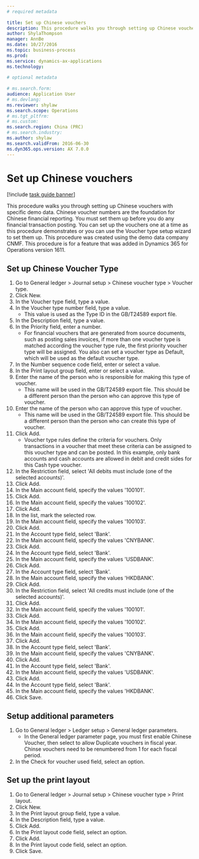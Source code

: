 ```yaml
--- 
# required metadata 
 
title: Set up Chinese vouchers
description: This procedure walks you through setting up Chinese vouchers with specific demo data. 
author: ShylaThompson
manager: AnnBe 
ms.date: 10/27/2016
ms.topic: business-process 
ms.prod:  
ms.service: dynamics-ax-applications 
ms.technology:  
 
# optional metadata 
 
# ms.search.form:   
audience: Application User 
# ms.devlang:  
ms.reviewer: shylaw
ms.search.scope: Operations 
# ms.tgt_pltfrm:  
# ms.custom:  
ms.search.region: China (PRC)
# ms.search.industry: 
ms.author: shylaw
ms.search.validFrom: 2016-06-30 
ms.dyn365.ops.version: AX 7.0.0 
---
```

# Set up Chinese vouchers

[!include [task guide banner](../../includes/task-guide-banner.md)]

This procedure walks you through setting up Chinese vouchers with specific demo data.
Chinese voucher numbers are the foundation for Chinese financial reporting. You must set them up before you do any financial transaction posting. You can set up the vouchers one at a time as this procedure demonstrates or you can use the Voucher type setup wizard to set them up.
This procedure was created using the demo data company CNMF. This procedure is for a feature that was added in Dynamics 365 for Operations version 1611.


## Set up Chinese Voucher Type
1. Go to General ledger > Journal setup > Chinese voucher type > Voucher type.
2. Click New.
3. In the Voucher type field, type a value.
4. In the Voucher type number field, type a value.
    * This value is used as the Type ID in the GB/T24589 export file.  
5. In the Description field, type a value.
6. In the Priority field, enter a number.
    * For financial vouchers that are generated from source documents, such as posting sales invoices, if more than one voucher type is matched according the voucher type rule, the first priority voucher type will be assigned.  You also can set a voucher type as Default, which will be used as the default voucher type.  
7. In the Number sequence code field, enter or select a value.
8. In the Print layout group field, enter or select a value.
9. Enter the name of the person who is responsible for making this type of voucher.
    * This name will be used in the GB/T24589 export file. This should be a different person than the person who can approve this type of voucher.  
10. Enter the name of the person who can approve this type of voucher.
    * This name will be used in the GB/T24589 export file. This should be a different person than the person who can create this type of voucher.  
11. Click Add.
    * Voucher type rules define the criteria for vouchers. Only transactions in a voucher that meet these criteria can be assigned to this voucher type and can be posted. In this example, only bank accounts and cash accounts are allowed in debit and credit sides for this Cash type voucher.  
12. In the Restriction field, select 'All debits must include (one of the selected accounts)'.
13. Click Add.
14. In the Main account field, specify the values '100101'.
15. Click Add.
16. In the Main account field, specify the values '100102'.
17. Click Add.
18. In the list, mark the selected row.
19. In the Main account field, specify the values '100103'.
20. Click Add.
21. In the Account type field, select 'Bank'.
22. In the Main account field, specify the values 'CNYBANK'.
23. Click Add.
24. In the Account type field, select 'Bank'.
25. In the Main account field, specify the values 'USDBANK'.
26. Click Add.
27. In the Account type field, select 'Bank'.
28. In the Main account field, specify the values 'HKDBANK'.
29. Click Add.
30. In the Restriction field, select 'All credits must include (one of the selected accounts)'.
31. Click Add.
32. In the Main account field, specify the values '100101'.
33. Click Add.
34. In the Main account field, specify the values '100102'.
35. Click Add.
36. In the Main account field, specify the values '100103'.
37. Click Add.
38. In the Account type field, select 'Bank'.
39. In the Main account field, specify the values 'CNYBANK'.
40. Click Add.
41. In the Account type field, select 'Bank'.
42. In the Main account field, specify the values 'USDBANK'.
43. Click Add.
44. In the Account type field, select 'Bank'.
45. In the Main account field, specify the values 'HKDBANK'.
46. Click Save.

## Setup additional parameters
1. Go to General ledger > Ledger setup > General ledger parameters.
    * In the General ledger parameter page, you must first enable Chinese Voucher, then select to allow Duplicate vouchers in fiscal year. Chinse vouchers need to be renumbered from 1 for each fiscal period.  
2. In the Check for voucher used field, select an option.

## Set up the print layout
1. Go to General ledger > Journal setup > Chinese voucher type > Print layout.
2. Click New.
3. In the Print layout group field, type a value.
4. In the Description field, type a value.
5. Click Add.
6. In the Print layout code field, select an option.
7. Click Add.
8. In the Print layout code field, select an option.
9. Click Save.

